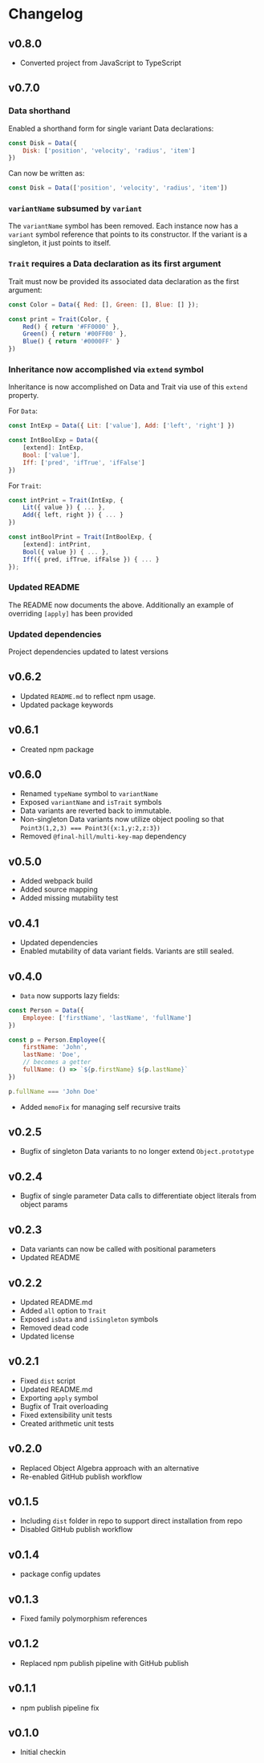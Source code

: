 # Changelog

## v0.8.0

- Converted project from JavaScript to TypeScript

## v0.7.0

### Data shorthand

Enabled a shorthand form for single variant Data declarations:

```js
const Disk = Data({
    Disk: ['position', 'velocity', 'radius', 'item']
})
```

Can now be written as:

```js
const Disk = Data(['position', 'velocity', 'radius', 'item'])
```

### `variantName` subsumed by `variant`

The `variantName` symbol has been removed. Each instance now has a `variant` symbol reference that points to its constructor. If the variant is a singleton, it just points to itself.

### `Trait` requires a Data declaration as its first argument

Trait must now be provided its associated data declaration as the first argument:

```js
const Color = Data({ Red: [], Green: [], Blue: [] });

const print = Trait(Color, {
    Red() { return '#FF0000' },
    Green() { return '#00FF00' },
    Blue() { return '#0000FF' }
})
```

### Inheritance now accomplished via `extend` symbol

Inheritance is now accomplished on Data and Trait via use of this `extend` property.

For `Data`:

```js
const IntExp = Data({ Lit: ['value'], Add: ['left', 'right'] })

const IntBoolExp = Data({
    [extend]: IntExp,
    Bool: ['value'], 
    Iff: ['pred', 'ifTrue', 'ifFalse'] 
})
```

For `Trait`:

```js
const intPrint = Trait(IntExp, {
    Lit({ value }) { ... },
    Add({ left, right }) { ... }
})

const intBoolPrint = Trait(IntBoolExp, {
    [extend]: intPrint,
    Bool({ value }) { ... },
    Iff({ pred, ifTrue, ifFalse }) { ... }
});
```

### Updated README

The README now documents the above. Additionally an example of overriding `[apply]` has been provided

### Updated dependencies

Project dependencies updated to latest versions

## v0.6.2

- Updated `README.md` to reflect npm usage.
- Updated package keywords

## v0.6.1

- Created npm package

## v0.6.0

- Renamed `typeName` symbol to `variantName`
- Exposed `variantName` and `isTrait` symbols
- Data variants are reverted back to immutable.
- Non-singleton Data variants now utilize object pooling so that `Point3(1,2,3) === Point3({x:1,y:2,z:3})`
- Removed `@final-hill/multi-key-map` dependency

## v0.5.0

- Added webpack build
- Added source mapping
- Added missing mutability test

## v0.4.1

- Updated dependencies
- Enabled mutability of data variant fields. Variants are still sealed.

## v0.4.0

- `Data` now supports lazy fields:

```js
const Person = Data({
    Employee: ['firstName', 'lastName', 'fullName']
})

const p = Person.Employee({
    firstName: 'John',
    lastName: 'Doe',
    // becomes a getter
    fullName: () => `${p.firstName} ${p.lastName}`
})

p.fullName === 'John Doe'
```

- Added `memoFix` for managing self recursive traits

## v0.2.5

- Bugfix of singleton Data variants to no longer extend `Object.prototype`

## v0.2.4

- Bugfix of single parameter Data calls to differentiate object literals from object params

## v0.2.3

- Data variants can now be called with positional parameters
- Updated README

## v0.2.2

- Updated README.md
- Added `all` option to `Trait`
- Exposed `isData` and `isSingleton` symbols
- Removed dead code
- Updated license

## v0.2.1

- Fixed `dist` script
- Updated README.md
- Exporting `apply` symbol
- Bugfix of Trait overloading
- Fixed extensibility unit tests
- Created arithmetic unit tests

## v0.2.0

- Replaced Object Algebra approach with an alternative
- Re-enabled GitHub publish workflow

## v0.1.5

- Including `dist` folder in repo to support direct installation from repo
- Disabled GitHub publish workflow

## v0.1.4

- package config updates

## v0.1.3

- Fixed family polymorphism references

## v0.1.2

- Replaced npm publish pipeline with GitHub publish

## v0.1.1

- npm publish pipeline fix

## v0.1.0

- Initial checkin
